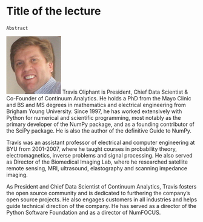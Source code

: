 # Title of the lecture

    Abstract



![Travis Oliphant](/assets/img/travis_oliphant.jpg) 
Travis Oliphant is President, Chief Data Scientist & Co-Founder of Continuum Analytics. He holds a PhD from the Mayo Clinic and BS and MS degrees in mathematics and electrical engineering from Brigham Young University. Since 1997, he has worked extensively with Python for numerical and scientific programming, most notably as the primary developer of the NumPy package, and as a founding contributor of the SciPy package. He is also the author of the definitive Guide to NumPy.

Travis was an assistant professor of electrical and computer engineering at BYU from 2001-2007, where he taught courses in probability theory, electromagnetics, inverse problems and signal processing. He also served as Director of the Biomedical Imaging Lab, where he researched satellite remote sensing, MRI, ultrasound, elastography and scanning impedance imaging.

As President and Chief Data Scientist of Continuum Analytics, Travis fosters the open source community and is dedicated to furthering the company’s open source projects. He also engages customers in all industries and helps guide technical direction of the company. He has served as a director of the Python Software Foundation and as a director of NumFOCUS. 

